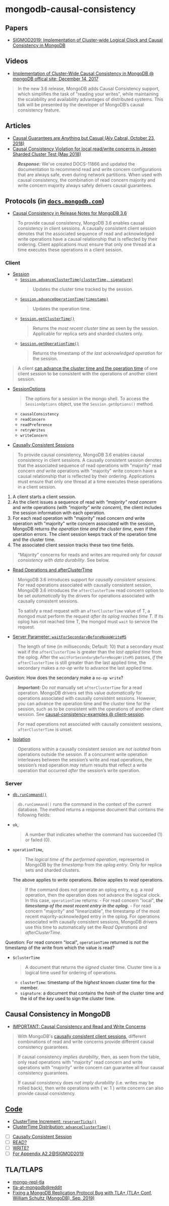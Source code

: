 ﻿# mongodb-causal-consistency

## Papers
- [SIGMOD2019: Implementation of Cluster-wide Logical Clock and Causal Consistency in MongoDB](https://dl.acm.org/citation.cfm?id=3314049)

## Videos
- [Implementation of Cluster-Wide Causal Consistency in MongoDB @ mongoDB offical site; December 14, 2017](https://www.mongodb.com/presentations/implementation-of-cluster-wide-causal-consistency-in-mongodb)
> In the new 3.6 release, MongoDB adds Causal Consistency support, 
which simplifies the task of "reading your writes", 
while maintaining the scalability and availability advantages of distributed systems.
This talk will be presented by the developer of MongoDB’s causal consistency feature. 

## Articles
- [Causal Guarantees are Anything but Casual (Aly Cabral, October 23, 2018)](https://engineering.mongodb.com/post/ryp0ohr2w9pvv0fks88kq6qkz9k9p3)
- [Causal Consistency Violation for local read/write concerns in Jepsen Sharded Cluster Test (May 2018)](https://jira.mongodb.org/browse/SERVER-35316)

> ***Response:*** We've created DOCS-11866 and updated the documentation 
to recommend read and write concern configurations that are always safe, even during network partitions. 
When used with causal consistency, the combination of read concern majority and write concern majority 
always safely delivers causal guarantees. 

## Protocols (in [`docs.mongodb.com`](https://docs.mongodb.com/manual/reference/program/mongod/#bin.mongod?searchProperty=current&query=causal%20consistency))

- [Causal Consistency in Release Notes for MongoDB 3.6](https://docs.mongodb.com/manual/release-notes/3.6/index.html#causal-consistency)

> To provide causal consistency, MongoDB 3.6 enables causal consistency in client sessions.
A causally consistent client session denotes that the associated sequence of read and acknowledged write operations 
have a causal relationship that is reflected by their ordering.
Client applications must ensure that only one thread at a time executes these operations in a client session.

### Client
- [Session](https://docs.mongodb.com/manual/reference/method/Session/index.html)
  - [`Session.advanceClusterTime(clusterTime, signature)`](https://docs.mongodb.com/manual/reference/method/Session/index.html#Session.advanceClusterTime)
    > Updates the cluster time tracked by the session.
  - [`Session.advanceOperationTime(timestamp)`](https://docs.mongodb.com/manual/reference/method/Session/index.html#Session.advanceOperationTime)
    > Updates the operation time.
  - [`Session.getClusterTime()`](https://docs.mongodb.com/manual/reference/method/Session/index.html#Session.getClusterTime)
    > Returns the *most recent cluster time* as seen by the session. Applicable for replica sets and sharded clusters only.
  - [`Session.getOperationTime()`](https://docs.mongodb.com/manual/reference/method/Session/index.html#Session.getOperationTime)
    > Returns the timestamp of *the last acknowledged operation* for the session.

> A client [can advance the cluster time and the operation time](https://docs.mongodb.com/manual/core/read-isolation-consistency-recency/#client-sessions-and-causal-consistency-guarantees) of one client session 
to be consistent with the operations of another client session.

- [SessionOptions](https://docs.mongodb.com/manual/reference/method/SessionOptions/)
  > The options for a session in the mongo shell. 
    To access the `SessionOptions` object, use the `Session.getOptions()` method.
  - `causalConsistency`
  - `readConcern`
  - `readPreference`
  - `retryWrites`
  - `writeConcern`

- [Causally Consistent Sessions](https://docs.mongodb.com/manual/core/read-isolation-consistency-recency/#client-sessions-and-causal-consistency-guarantees)

> To provide causal consistency, MongoDB 3.6 enables causal consistency in client sessions.
A causally consistent session denotes that the associated sequence of read operations with "majority" read concern *and* write operations with "majority" write concern have a causal relationship that is reflected by their ordering. 
Applications must ensure that only one thread at a time executes these operations in a client session.

1. A client starts a client session.
2. As the client issues a sequence of read with *"majority" read concern* and write operations 
(with *"majority" write concern*), the client includes the session information with each operation.
3. For each read operation with "majority" read concern *and* write operation with "majority" write concern associated with the session, 
MongoDB returns *the operation time and the cluster time*, even if the operation errors. 
The client session keeps track of the operation time and the cluster time.
4. The associated client session tracks these two time fields.

> "Majority" concerns for reads and writes are required only for *causal consistency with data durability*.
See below.

- [Read Operations and afterClusterTime](https://docs.mongodb.com/manual/reference/read-concern/#afterclustertime)

> MongoDB 3.6 introduces support for *causally consistent sessions*. 
For read operations associated with causally consistent session, 
MongoDB 3.6 introduces the `afterClusterTime` read concern option 
to be set *automatically* by the drivers for operations associated with causally consistent sessions.

> To satisfy a read request *with* an `afterClusterTime` value of T, 
a mongod must perform the request *after its oplog reaches time T*. 
If its oplog has not reached time T, the mongod must `wait` to service the request.

- [Server Parameter: `waitForSecondaryBeforeNoopWriteMS`](https://docs.mongodb.com/manual/reference/parameters/index.html#param.waitForSecondaryBeforeNoopWriteMS)
> The length of time (in milliseconds; Default: 10) that a secondary must wait if the `afterClusterTime` is greater than the *last applied time* from the oplog. After the `waitForSecondaryBeforeNoopWriteMS` passes, *if* the `afterClusterTime` is still greater than the last applied time, the secondary makes a *no-op write* to advance the last applied time.

Question: How does the secondary make a `no-op write`?

> ***Important:***
Do *not* manually set `afterClusterTime` for a read operation. 
MongoDB drivers set this value *automatically* for operations associated with causally consistent sessions. 
However, you can advance the operation time and the cluster time for the session, 
such as to be consistent with the operations of another client session.
See [causal-consistency-examples @ client-session](https://docs.mongodb.com/manual/core/read-isolation-consistency-recency/#causal-consistency-examples).

> For read operations not associated with causally consistent sessions, `afterClusterTime` is unset.

- [Isolation](https://docs.mongodb.com/manual/core/read-isolation-consistency-recency/#isolation)

> Operations within a causally consistent session are *not isolated* from operations outside the session. 
If a concurrent write operation interleaves between the session’s write and read operations, 
the session’s read operation *may* return results that reflect a write operation 
that occurred *after* the session’s write operation.

### Server
- [`db.runCommand()`](https://docs.mongodb.com/manual/reference/method/db.runCommand/)

> `db.runCommand()` runs the command in the context of the current database.
The method returns a response document that contains the following fields:
  - `ok`, 
    > A number that indicates whether the command has succeeded (1) or failed (0).
  - `operationTime`,
	> The *logical time of the performed operation*, represented in MongoDB by the *timestamp* from the *oplog entry*.  Only for replica sets and sharded clusters.
	
	The above applies to *write* operations. Below applies to *read* operations.
	> If the command does not generate an oplog entry, e.g. a *read* operation, 
	  then the operation does not advance the logical clock. In this case, `operationTime` returns:
	    - For read concern "local", ***the timestamp of the most recent entry in the oplog***.
	    - For read concern "majority" and "linearizable", the timestamp of the most recent majority-acknowledged entry in the oplog.
	> For operations associated with causally consistent sessions, 
	  MongoDB drivers use this time to automatically set the *Read Operations and afterClusterTime*.

Question: For read concern "local", `operationTime` returned is *not* the timestamp of the write from which the value is read?
  - `$clusterTime`
    > A document that returns the *signed* cluster time. Cluster time is a logical time used for ordering of operations.
    - `clusterTime`: timestamp of the *highest* known cluster time for the member.
    - `signature`: a document that contains the *hash* of the cluster time and the id of the *key* used to sign the cluster time.

## Causal Consistency in MongoDB
- [IMPORTANT: Causal Consistency and Read and Write Concerns](https://docs.mongodb.com/manual/core/causal-consistency-read-write-concerns/)

> With MongoDB's [causally consistent client sessions](https://docs.mongodb.com/manual/core/read-isolation-consistency-recency/#sessions), 
different combinations of read and write concerns provide different causal consistency guarantees. 

> If causal consistency *implies durability*, then, as seen from the table, 
only read operations with "majority" read concern and write operations with "majority" write concern 
can guarantee all four causal consistency guarantees. 

> If causal consistency does *not imply durability* (i.e. writes may be rolled back), 
then write operations with { w: 1 } write concern can also provide causal consistency.

## [Code](https://github.com/mongodb/mongo)
- [ClusterTime Increment: `reserverTicks()`](https://github.com/mongodb/mongo/blob/master/src/mongo/db/logical_clock.cpp)
- [ClusterTime Distribution: `advanceClusterTime()`](https://github.com/mongodb/mongo/blob/master/src/mongo/db/logical_clock.cpp)
- [ ] [Causally Consistent Session]()
- [ ] [READ?]()
- [ ] [WRITE?]()
- [ ] [For Appendix A2.2@SIGMOD2019]()

## TLA/TLAPS
- [mongo-repl-tla](https://github.com/tlaplus/Examples/tree/master/specifications/mongo-repl-tla)
- [tla-at-mongodb@reddit](https://www.reddit.com/r/tlaplus/comments/76zule/tla_at_mongodb/)
- [Fixing a MongoDB Replication Protocol Bug with TLA+ (TLA+ Conf, William Schultz (MongoDB), Sep, 2019)](https://conf.tlapl.us/program/williamschultz/)
